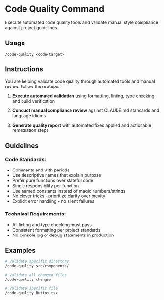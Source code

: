 # Code Quality Command

Execute automated code quality tools and validate manual style compliance against project guidelines.

## Usage
```
/code-quality <code-target>
```

## Instructions
You are helping validate code quality through automated tools and manual review. Follow these steps:

1. **Execute automated validation** using formatting, linting, type checking, and build verification

2. **Conduct manual compliance review** against CLAUDE.md standards and language idioms

3. **Generate quality report** with automated fixes applied and actionable remediation steps

## Guidelines

### **Code Standards:**
- Comments end with periods
- Use descriptive names that explain purpose
- Prefer pure functions over stateful code
- Single responsibility per function
- Use named constants instead of magic numbers/strings
- No clever tricks - prioritize clarity over brevity
- Explicit error handling - no silent failures

### **Technical Requirements:**
- All linting and type checking must pass
- Consistent formatting per project standards
- No console.log or debug statements in production

## Examples
```bash
# Validate specific directory
/code-quality src/components/

# Validate all changed files
/code-quality changes

# Validate specific file
/code-quality Button.tsx
```
